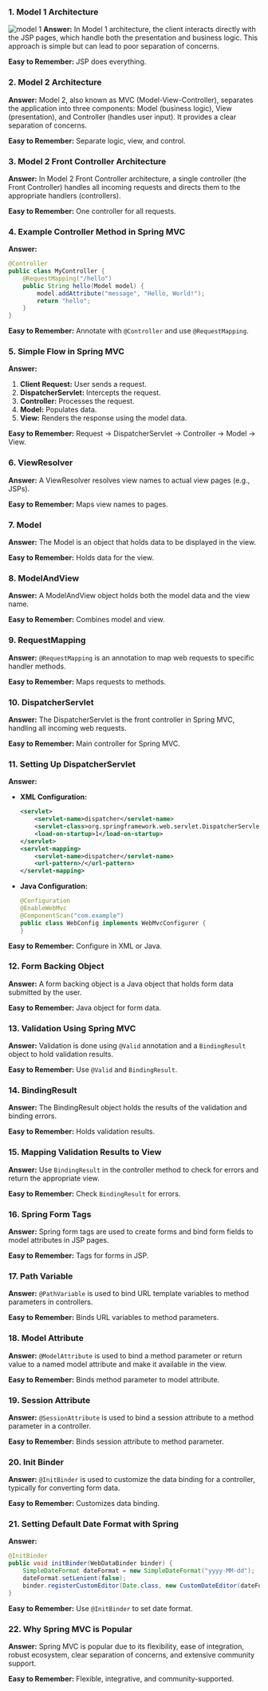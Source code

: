 ### 1. Model 1 Architecture
![model 1](https://static.javatpoint.com/images/st/model1.jpg)
**Answer:** In Model 1 architecture, the client interacts directly with the JSP pages, which handle both the presentation and business logic. This approach is simple but can lead to poor separation of concerns.

**Easy to Remember:** JSP does everything.

### 2. Model 2 Architecture
**Answer:** Model 2, also known as MVC (Model-View-Controller), separates the application into three components: Model (business logic), View (presentation), and Controller (handles user input). It provides a clear separation of concerns.

**Easy to Remember:** Separate logic, view, and control.

### 3. Model 2 Front Controller Architecture
**Answer:** In Model 2 Front Controller architecture, a single controller (the Front Controller) handles all incoming requests and directs them to the appropriate handlers (controllers).

**Easy to Remember:** One controller for all requests.

### 4. Example Controller Method in Spring MVC
**Answer:**
```java
@Controller
public class MyController {
    @RequestMapping("/hello")
    public String hello(Model model) {
        model.addAttribute("message", "Hello, World!");
        return "hello";
    }
}
```

**Easy to Remember:** Annotate with `@Controller` and use `@RequestMapping`.

### 5. Simple Flow in Spring MVC
**Answer:**
1. **Client Request:** User sends a request.
2. **DispatcherServlet:** Intercepts the request.
3. **Controller:** Processes the request.
4. **Model:** Populates data.
5. **View:** Renders the response using the model data.

**Easy to Remember:** Request -> DispatcherServlet -> Controller -> Model -> View.

### 6. ViewResolver
**Answer:** A ViewResolver resolves view names to actual view pages (e.g., JSPs).

**Easy to Remember:** Maps view names to pages.

### 7. Model
**Answer:** The Model is an object that holds data to be displayed in the view.

**Easy to Remember:** Holds data for the view.

### 8. ModelAndView
**Answer:** A ModelAndView object holds both the model data and the view name.

**Easy to Remember:** Combines model and view.

### 9. RequestMapping
**Answer:** `@RequestMapping` is an annotation to map web requests to specific handler methods.

**Easy to Remember:** Maps requests to methods.

### 10. DispatcherServlet
**Answer:** The DispatcherServlet is the front controller in Spring MVC, handling all incoming web requests.

**Easy to Remember:** Main controller for Spring MVC.

### 11. Setting Up DispatcherServlet
**Answer:** 
- **XML Configuration:**
   ```xml
   <servlet>
       <servlet-name>dispatcher</servlet-name>
       <servlet-class>org.springframework.web.servlet.DispatcherServlet</servlet-class>
       <load-on-startup>1</load-on-startup>
   </servlet>
   <servlet-mapping>
       <servlet-name>dispatcher</servlet-name>
       <url-pattern>/</url-pattern>
   </servlet-mapping>
   ```
- **Java Configuration:**
   ```java
   @Configuration
   @EnableWebMvc
   @ComponentScan("com.example")
   public class WebConfig implements WebMvcConfigurer {
   }
   ```

**Easy to Remember:** Configure in XML or Java.

### 12. Form Backing Object
**Answer:** A form backing object is a Java object that holds form data submitted by the user.

**Easy to Remember:** Java object for form data.

### 13. Validation Using Spring MVC
**Answer:** Validation is done using `@Valid` annotation and a `BindingResult` object to hold validation results.

**Easy to Remember:** Use `@Valid` and `BindingResult`.

### 14. BindingResult
**Answer:** The BindingResult object holds the results of the validation and binding errors.

**Easy to Remember:** Holds validation results.

### 15. Mapping Validation Results to View
**Answer:** Use `BindingResult` in the controller method to check for errors and return the appropriate view.

**Easy to Remember:** Check `BindingResult` for errors.

### 16. Spring Form Tags
**Answer:** Spring form tags are used to create forms and bind form fields to model attributes in JSP pages.

**Easy to Remember:** Tags for forms in JSP.

### 17. Path Variable
**Answer:** `@PathVariable` is used to bind URL template variables to method parameters in controllers.

**Easy to Remember:** Binds URL variables to method parameters.

### 18. Model Attribute
**Answer:** `@ModelAttribute` is used to bind a method parameter or return value to a named model attribute and make it available in the view.

**Easy to Remember:** Binds method parameter to model attribute.

### 19. Session Attribute
**Answer:** `@SessionAttribute` is used to bind a session attribute to a method parameter in a controller.

**Easy to Remember:** Binds session attribute to method parameter.

### 20. Init Binder
**Answer:** `@InitBinder` is used to customize the data binding for a controller, typically for converting form data.

**Easy to Remember:** Customizes data binding.

### 21. Setting Default Date Format with Spring
**Answer:**
```java
@InitBinder
public void initBinder(WebDataBinder binder) {
    SimpleDateFormat dateFormat = new SimpleDateFormat("yyyy-MM-dd");
    dateFormat.setLenient(false);
    binder.registerCustomEditor(Date.class, new CustomDateEditor(dateFormat, false));
}
```

**Easy to Remember:** Use `@InitBinder` to set date format.

### 22. Why Spring MVC is Popular
**Answer:** Spring MVC is popular due to its flexibility, ease of integration, robust ecosystem, clear separation of concerns, and extensive community support.

**Easy to Remember:** Flexible, integrative, and community-supported.